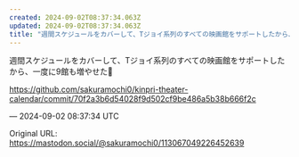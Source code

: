 ```yaml
---
created: 2024-09-02T08:37:34.063Z
updated: 2024-09-02T08:37:34.063Z
title: "週間スケジュールをカバーして、Tジョイ系列のすべての映画館をサポートしたから、一[...]"
---
```


<p>週間スケジュールをカバーして、Tジョイ系列のすべての映画館をサポートしたから、一度に9館も増やせた🙂</p><p><a href="https://github.com/sakuramochi0/kinpri-theater-calendar/commit/70f2a3b6d54028f9d502cf9be486a5b38b666f2c" target="_blank" rel="nofollow noopener" translate="no"><span class="invisible">https://</span><span class="ellipsis">github.com/sakuramochi0/kinpri</span><span class="invisible">-theater-calendar/commit/70f2a3b6d54028f9d502cf9be486a5b38b666f2c</span></a></p>

&mdash; 2024-09-02 08:37:34 UTC

Original URL: https://mastodon.social/@sakuramochi0/113067049226452639
